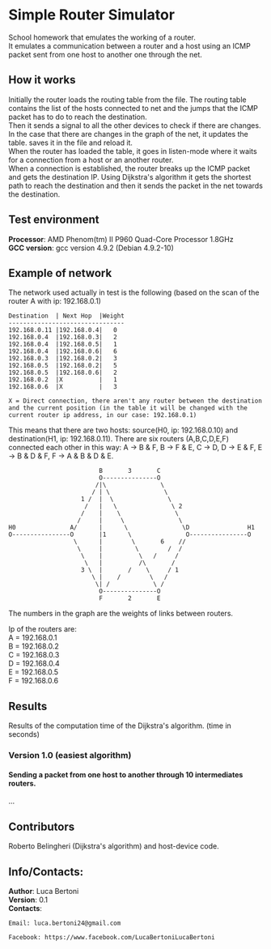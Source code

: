 # Simple Router Simulator
School homework that emulates the working of a router.  
It emulates a communication between a router and a host using an ICMP packet sent from one host to another one through the net.

## How it works
Initially the router loads the routing table from the file. The routing table contains the list of the hosts connected to net and the jumps that the ICMP packet has to do to reach the destination.  
Then it sends a signal to all the other devices to check if there are changes. In the case that there are changes in the graph of the net, it updates the table. saves it in the file and reload it.  
When the router has loaded the table, it goes in listen-mode where it waits for a connection from a host or an another router.  
When a connection is established, the router breaks up the ICMP packet and gets the destination IP. Using Dijkstra's algorithm it gets the shortest path to reach the destination and then it sends the packet in the net towards the destination.  

## Test environment
**Processor**: AMD Phenom(tm) II P960 Quad-Core Processor 1.8GHz  
**GCC version**: gcc version 4.9.2 (Debian 4.9.2-10)

## Example of network
The network used actually in test is the following (based on the scan of the router A with ip: 192.168.0.1)
```
Destination  | Next Hop  |Weight
--------------------------------
192.168.0.11 |192.168.0.4|   0
192.168.0.4  |192.168.0.3|   2
192.168.0.4  |192.168.0.5|   1
192.168.0.4  |192.168.0.6|   6
192.168.0.3  |192.168.0.2|   3
192.168.0.5  |192.168.0.2|   5
192.168.0.5  |192.168.0.6|   2
192.168.0.2  |X          |   1
192.168.0.6  |X          |   3

X = Direct connection, there aren't any router between the destination and the current position (in the table it will be changed with the current router ip address, in our case: 192.168.0.1)

```

This means that there are two hosts: source(H0, ip: 192.168.0.10) and destination(H1, ip: 192.168.0.11). There are six routers (A,B,C,D,E,F) connected each other in this way: A -> B & F, B -> F & E, C -> D, D -> E & F, E -> B & D & F, F -> A & B & D & E.


```
                         B       3       C
                         O---------------O
                        /|\               \
                       / | \               \
                    1 /  |  \               \ 
                     /   |   \               \ 2
                    /    |    \               \
                   /     |     \               \
H0               A/      |      \               \D                H1
O----------------O       |1      \               O----------------O
                  \      |        \       6    //
                   \     |         \        /  /
                    \    |          \   /     /
                     \   |          /\       /
                    3 \  |       /    \     / 1
                       \ |    /        \   /
                        \| /            \ /
                         O---------------O
                       	 F       2       E
```
The numbers in the graph are the weights of links between routers.

Ip of the routers are:  
A = 192.168.0.1  
B = 192.168.0.2  
C = 192.168.0.3  
D = 192.168.0.4  
E = 192.168.0.5  
F = 192.168.0.6  

## Results  
Results of the computation time of the Dijkstra's algorithm. (time in seconds)

### Version 1.0 (easiest algorithm)  
#### Sending a packet from one host to another through 10 intermediates routers.
...

## Contributors
Roberto Belingheri (Dijkstra's algorithm) and host-device code.

## Info/Contacts:
**Author**: Luca Bertoni  
**Version**: 0.1  
**Contacts**:  

	Email: luca.bertoni24@gmail.com

	Facebook: https://www.facebook.com/LucaBertoniLucaBertoni
